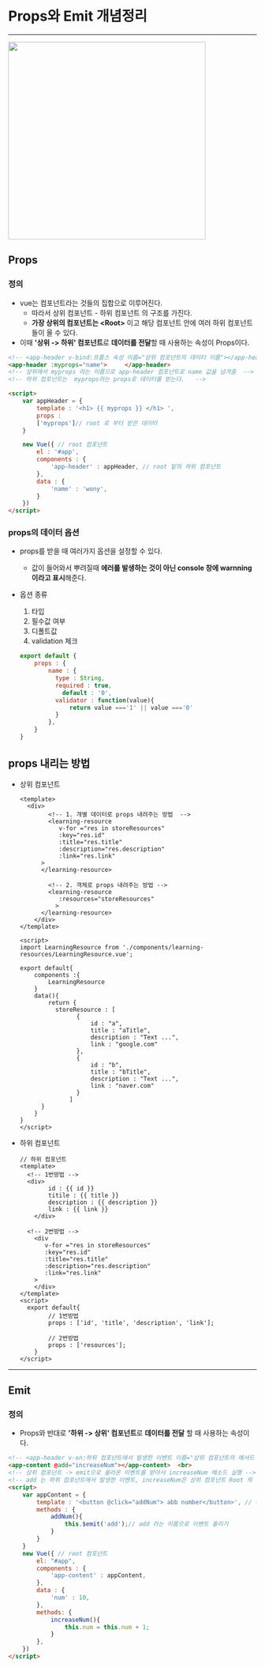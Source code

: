 # Props와 Emit  개념정리 

---

>

<img src="./images/props와emit.png" width="400">

## Props

### 정의

- vue는 컴포넌트라는 것들의 집합으로 이루어진다. 
  - 따라서 상위 컴포넌트 - 하위 컴포넌트 의 구조를 가진다. 
  - **가장 상위의 컴포넌트는 \<Root>** 이고 해당 컴포넌트 안에 여러 하위 컴포넌트들이 올 수 있다. 
- 이때 **'상위 -> 하위' 컴포넌트**로 **데이터를 전달**할 때 사용하는 속성이 Props이다. 

```html
<!-- <app-header v-bind:프롭스 속성 이름="상위 컴포넌트의 데이터 이름"></app-header> -->
<app-header :myprops="name">     </app-header>
<!-- 상위에서 myprops 라는 이름으로 app-header 컴포넌트로 name 값을 넘겨줌  -->
<!-- 하위 컴포넌트는  myprops라는 props로 데이터를 받는다.   -->

<script>
    var appHeader = {
        template : '<h1> {{ myprops }} </h1> ',
        props : 
        ['myprops']// root 로 부터 받은 데이터 
    }

    new Vue({ // root 컴포넌트 
        el : '#app',
        components : {
            'app-header' : appHeader, // root 밑의 하위 컴포넌트 
        },
        data : {
            'name' : 'wony',
        }
    })
</script>
```

### props의 데이터 옵션

- props를 받을 때 여러가지 옵션을 설정할 수 있다. 

  - 값이 들어와서 뿌려질때 **에러를 발생하는 것이 아닌 console 창에 warnning 이라고 표시**해준다. 

- 옵션 종류

  1. 타입
  2. 필수값 여부
  3. 디폴트값
  4. validation 체크

  ```js
  export default {
      props : {
          name : {
            type : String, 
            required : true,
         	  default : '0',
            validator : function(value){
                return value ==='1' || value ==='0'
            }  
          },
      }
  }
  ```

## props 내리는 방법

- 상위 컴포넌트 

  ```vue
  <template>
  	<div>
          <!-- 1. 개별 데이터로 props 내려주는 방법  -->
          <learning-resource 
             v-for ="res in storeResources" 
             :key="res.id" 
             :title="res.title" 
             :description="res.description" 
             :link="res.link"
      	>
      	</learning-resource>
          
          <!-- 2. 객체로 props 내려주는 방법 -->
          <learning-resource
             :resources="storeResources"
         	>    
      	</learning-resource>
      </div>
  </template>
  
  <script>
  import LearningResource from './components/learning-resources/LearningResource.vue';
  
  export default{
      components :{
          LearningResource
      }
      data(){
          return {
           	storeResource : [
                  {
                      id : "a",
                      title : "aTitle",
                      description : "Text ...",
                      link : "google.com"
                  },
                  {
                      id : "b",
                      title : "bTitle",
                      description : "Text ...",
                      link : "naver.com"
                  }
         		]   
      	}
      }
  }
  </script>
  ```

- 하위 컴포넌트 

  ```vue
  // 하위 컴포넌트 
  <template>
  	<!-- 1번방법 -->
  	<div>
          id : {{ id }}
          titile : {{ title }}
          description : {{ description }}
          link : {{ link }}
      </div>
  
  	<!-- 2번방법 -->
      <div
         v-for ="res in storeResources" 
         :key="res.id" 
         :title="res.title" 
         :description="res.description" 
         :link="res.link"
      >
      </div>
  </template>
  <script>
  	export default{
          // 1번방법 
          props : ['id', 'title', 'description', 'link'];
          
          // 2번방법
          props : ['resources'];
      }
  </script>
  ```


---

## Emit

### 정의

- Props와 반대로 **'하위 -> 상위' 컴포넌트**로 **데이터를 전달** 할 때 사용하는 속성이다. 

```html
<!-- <app-header v-on:하위 컴포넌트에서 발생한 이벤트 이름="상위 컴포넌트의 메서드 이름"></app-header> -->
<app-content @add="increaseNum"></app-content>  <br> 
<!-- 상위 컴포넌트 -> emit으로 올라온 이벤트를 받아서 increaseNum 메소드 실행 -->
<!-- add 는 하위 컴포넌트에서 발생한 이벤트, increaseNum은 상위 컴포넌트 Root 의 메소드 이다. -->
<script>
    var appContent = {
        template : '<button @click="addNum"> abb number</button>', // 하위 컴포넌트 
        methods : {
            addNum(){
                this.$emit('add');// add 라는 이름으로 이벤트 올리기 
            }
        }
    } 
    new Vue({ // root 컴포넌트 
        el: "#app",
        components : {
            'app-content' : appContent,
        },
        data : {
            'num' : 10,
        },
        methods: {
            increaseNum(){
                this.num = this.num + 1;
            }
        },
    })
</script>
```

